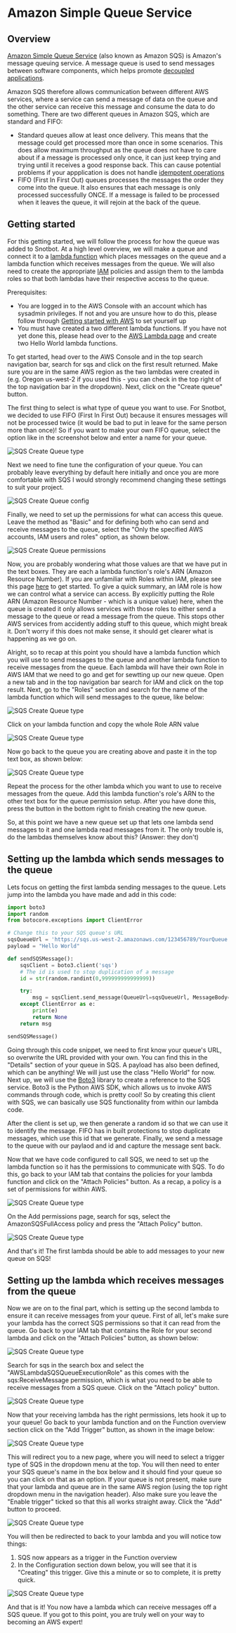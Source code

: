 # Amazon Simple Queue Service

## Overview

[Amazon Simple Queue Service](https://aws.amazon.com/sqs/) (also known as Amazon SQS) is Amazon's message queuing service. A message queue is used to send messages between software components, which helps promote [decoupled applications](https://www.cloudamqp.com/blog/why-is-application-decoupling-a-good-thing.html).

Amazon SQS therefore allows communication between different AWS services, where a service can send a message of data on the queue and the other service can receive this message and consume the data to do something. There are two different queues in Amazon SQS, which are standard and FIFO:

- Standard queues allow at least once delivery. This means that the message could get processed more than once in some scenarios. This does allow maximum throughput as the queue does not have to care about if a message is processed only once, it can just keep trying and trying until it receives a good response back. This can cause potential problems if your appplication is does not handle [idempotent operations](https://stackoverflow.com/questions/1077412/what-is-an-idempotent-operation)
- FIFO (First In First Out) queues processes the messages the order they come into the queue. It also ensures that each message is only processed successfully ONCE. If a message is failed to be processed when it leaves the queue, it will rejoin at the back of the queue.

## Getting started

For this getting started, we will follow the process for how the queue was added to Snotbot. At a high level overview, we will
make a queue and connect it to a [lambda function](https://github.com/Daniel-Hardie/summer-of-tech/blob/main/snotbot/AWS%20Lambda.md) which places messages on the queue and a lambda function which receives messages from the queue. We will also need to create the appropriate [IAM](https://github.com/Daniel-Hardie/summer-of-tech/blob/main/snotbot/AWS%20Identity%20and%20Access%20Management.md) policies and assign them to the lambda roles so that both lambdas have their respective access to the queue.

Prerequisites:

- You are logged in to the AWS Console with an account which has sysadmin privileges. If not and you are unsure how to do this, please follow through [Getting started with AWS](https://github.com/Daniel-Hardie/summer-of-tech/blob/main/snotbot/Getting%20started%20with%20AWS.md) to set yourself up
- You must have created a two different lambda functions. If you have not yet done this, please head over to the [AWS Lambda page](https://github.com/Daniel-Hardie/summer-of-tech/blob/main/snotbot/AWS%20Lambda.md) and create two Hello World lambda functions.

To get started, head over to the AWS Console and in the top search navigation bar, search for sqs and click on the first result returned. Make sure you are in the same AWS region as the two lambdas were created in (e.g. Oregon us-west-2 if you used this - you can check in the top right of the top navigation bar in the dropdown). Next, click on the "Create queue" button.

The first thing to select is what type of queue you want to use. For Snotbot, we decided to use FIFO (First In First Out) because it ensures messages will not be processed twice (it would be bad to put in leave for the same person more than once)! So if you want to make your own FIFO queue, select the option like in the screenshot below and enter a name for your queue.

![SQS Create Queue type](images/SQS_1.png)

Next we need to fine tune the configuration of your queue. You can probably leave everything by default here initially and once you are more comfortable with SQS I would strongly recommend changing these settings to suit your project.

![SQS Create Queue config](images/SQS_2.png)

Finally, we need to set up the permissions for what can access this queue. Leave the method as "Basic" and for defining both who can send and receive messages to the queue, select the "Only the specified AWS accounts, IAM users and roles" option, as shown below.

![SQS Create Queue permissions](images/SQS_3.png)

Now, you are probably wondering what those values are that we have put in the text boxes. They are each a lambda function's role's ARN (Amazon Resource Number). If you are unfamiliar with Roles within IAM, please see this page [here](https://github.com/Daniel-Hardie/summer-of-tech/blob/main/snotbot/AWS%20Identity%20and%20Access%20Management.md) to get started. To give a quick summary, an IAM role is how we can control what a service can access. By explicitly putting the Role ARN (Amazon Resource Number - which is a unique value) here, when the queue is created it only allows services with those roles to either send a message to the queue or read a message from the queue. This stops other AWS services from accidently adding stuff to this queue, which might break it. Don't worry if this does not make sense, it should get clearer what is happening as we go on.

Alright, so to recap at this point you should have a lambda function which you will use to send messages to the queue and another lambda function to receive messages from the queue. Each lambda will have their own Role in AWS IAM that we need to go and get for sewtting up our new queue. Open a new tab and in the top navigation bar search for IAM and click on the top result. Next, go to the "Roles" section and search for the name of the lambda function which will send messages to the queue, like below:

![SQS Create Queue type](images/SQS_4.png)

Click on your lambda function and copy the whole Role ARN value

![SQS Create Queue type](images/SQS_5.png)

Now go back to the queue you are creating above and paste it in the top text box, as shown below:

![SQS Create Queue type](images/SQS_6.png)

Repeat the process for the other lambda which you want to use to receive messages from the queue. Add this lambda function's role's ARN to the other text box for the queue permission setup. After you have done this, press the button in the bottom right to finish creating the new queue.

So, at this point we have a new queue set up that lets one lambda send messages to it and one lambda read messages from it. The only trouble is, do the lambdas themselves know about this? (Answer: they don't)

## Setting up the lambda which sends messages to the queue

Lets focus on getting the first lambda sending messages to the queue. Lets jump into the lambda you have made and add in this code:

```python
import boto3
import random
from botocore.exceptions import ClientError

# Change this to your SQS queue's URL
sqsQueueUrl = 'https://sqs.us-west-2.amazonaws.com/123456789/YourQueue.fifo'
payload = "Hello World"

def sendSQSMessage():
    sqsClient = boto3.client('sqs')
    # The id is used to stop duplication of a message
    id = str(random.randint(0,999999999999999))

    try:
        msg = sqsClient.send_message(QueueUrl=sqsQueueUrl, MessageBody=payload, MessageGroupId=id, MessageDeduplicationId=id)
    except ClientError as e:
        print(e)
        return None
    return msg

sendSQSMessage()
```

Going through this code snippet, we need to first know your queue's URL, so overwrite the URL provided with your own. You can find this in the "Details" section of your queue in SQS. A payload has also been defined, which can be anything! We will just use the class "Hello World" for now. Next up, we will use the [Boto3](https://boto3.amazonaws.com/v1/documentation/api/latest/index.html) library to create a reference to the SQS service. Boto3 is the Python AWS SDK, which allows us to invoke AWS commands through code, which is pretty cool! So by creating this client with SQS, we can basically use SQS functionality from within our lambda code.

After the client is set up, we then generate a random id so that we can use it to identify the message. FIFO has in built protections to stop duplicate messages, which use this id that we generate. Finally, we send a message to the queue with our paylaod and id and capture the message sent back.

Now that we have code configured to call SQS, we need to set up the lambda function so it has the permissions to communicate with SQS. To do this, go back to your IAM tab that contains the policies for your lambda function and click on the "Attach Policies" button. As a recap, a policy is a set of permissions for within AWS.

![SQS Create Queue type](images/SQS_7.png)

On the Add permissions page, search for sqs, select the AmazonSQSFullAccess policy and press the "Attach Policy" button.

![SQS Create Queue type](images/SQS_8.png)

And that's it! The first lambda should be able to add messages to your new queue on SQS!

## Setting up the lambda which receives messages from the queue

Now we are on to the final part, which is setting up the second lambda to ensure it can receive messages from your queue. First of all, let's make sure your lambda has the correct SQS permissions so that it can read from the queue. Go back to your IAM tab that contains the Role for your second lambda and click on the "Attach Policies" button, as shown below:

![SQS Create Queue type](images/SQS_100.png)

Search for sqs in the search box and select the "AWSLambdaSQSQueueExecutionRole" as this comes with the sqs:ReceiveMessage permission, which is what you need to be able to receive messages from a SQS queue. Click on the "Attach policy" button.

![SQS Create Queue type](images/SQS_101.png)

Now that your receiving lambda has the right permissions, lets hook it up to your queue! Go back to your lambda function and on the Function overview section click on the "Add Trigger" button, as shown in the image below:

![SQS Create Queue type](images/SQS_9.png)

This will redirect you to a new page, where you will need to select a trigger type of SQS in the dropdown menu at the top. You will then need to enter your SQS queue's name in the box below and it should find your queue so you can click on that as an option. If your queue is not present, make sure that your lambda and queue are in the same AWS region (using the top right dropdown menu in the navigation header). Also make sure you leave the "Enable trigger" ticked so that this all works straight away. Click the "Add" button to proceed.

![SQS Create Queue type](images/SQS_10.png)

You will then be redirected to back to your lambda and you will notice tow things:

1. SQS now appears as a trigger in the Function overview
2. In the Configuration section down below, you will see that it is "Creating" this trigger. Give this a minute or so to complete, it is pretty quick.

![SQS Create Queue type](images/SQS_102.png)

And that is it! You now have a lambda which can receive messages off a SQS queue. If you got to this point, you are truly well on your way to becoming an AWS expert!
